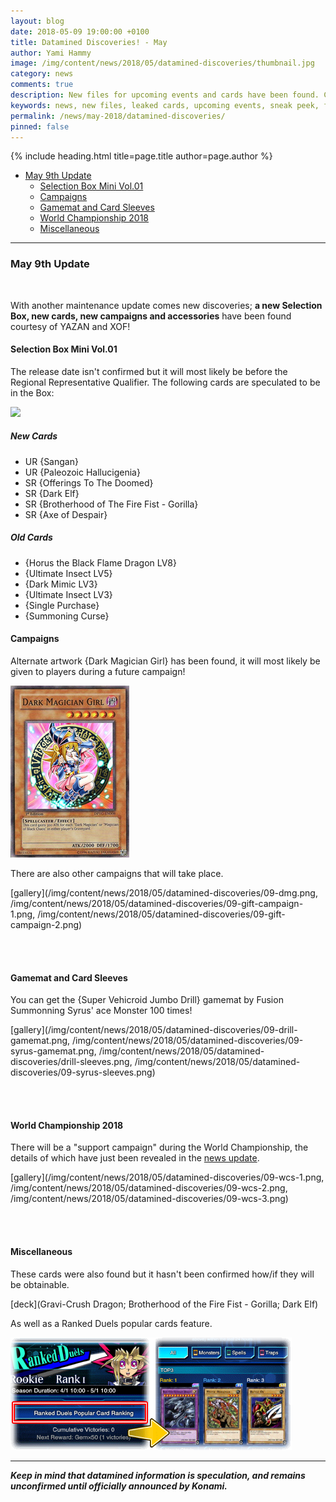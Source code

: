 ```yaml
---
layout: blog
date: 2018-05-09 19:00:00 +0100
title: Datamined Discoveries! - May
author: Yami Hammy
image: /img/content/news/2018/05/datamined-discoveries/thumbnail.jpg
category: news
comments: true
description: New files for upcoming events and cards have been found. Check here to get a sneak peek of what we can expect in future updates!
keywords: news, new files, leaked cards, upcoming events, sneak peek, future updates, datamine, leaks, duel-a-thon, tpc
permalink: /news/may-2018/datamined-discoveries/
pinned: false
---
```


{% include heading.html title=page.title author=page.author %}

- [May 9th Update](#90)
    - [Selection Box Mini Vol.01](#91)
    - [Campaigns](#92)
    - [Gamemat and Card Sleeves](#93)
    - [World Championship 2018](#94)
    - [Miscellaneous ](#95)

---

<a name="90"></a>

### May 9th Update

<br>

With another maintenance update comes new discoveries; **a new Selection Box, new cards, new campaigns and accessories** have been found courtesy of YAZAN and XOF!

<a name="91"></a>

#### Selection Box Mini Vol.01
The release date isn't confirmed but it will most likely be before the Regional Representative Qualifier. The following cards are speculated to be in the Box:

![](/img/content/news/2018/05/datamined-discoveries/selection-box.png)

##### New Cards
- UR {Sangan}
- UR {Paleozoic Hallucigenia}
- SR {Offerings To The Doomed} 
- SR {Dark Elf}
- SR {Brotherhood of The Fire Fist - Gorilla}
- SR {Axe of Despair}

##### Old Cards
- {Horus the Black Flame Dragon LV8}
- {Ultimate Insect LV5}
- {Dark Mimic LV3}
- {Ultimate Insect LV3}
- {Single Purchase}
- {Summoning Curse}

<a name="92"></a>

#### Campaigns
Alternate artwork {Dark Magician Girl} has been found, it will most likely be given to players during a future campaign!

![](/img/content/news/2018/05/datamined-discoveries/09-card-dmg.jpg)

There are also other campaigns that will take place.

[gallery](/img/content/news/2018/05/datamined-discoveries/09-dmg.png, /img/content/news/2018/05/datamined-discoveries/09-gift-campaign-1.png, /img/content/news/2018/05/datamined-discoveries/09-gift-campaign-2.png)

<br>
<br>

<a name="93"></a>

#### Gamemat and Card Sleeves
You can get the {Super Vehicroid Jumbo Drill} gamemat by Fusion Summonning Syrus' ace Monster 100 times! 

[gallery](/img/content/news/2018/05/datamined-discoveries/09-drill-gamemat.png, /img/content/news/2018/05/datamined-discoveries/09-syrus-gamemat.png, /img/content/news/2018/05/datamined-discoveries/drill-sleeves.png, /img/content/news/2018/05/datamined-discoveries/09-syrus-sleeves.png)

<br>
<br>

<a name="94"></a>

#### World Championship 2018
There will be a "support campaign" during the World Championship, the details of which have just been revealed in the [news update](/news/may-2018/in-game-updates/).  

[gallery](/img/content/news/2018/05/datamined-discoveries/09-wcs-1.png, /img/content/news/2018/05/datamined-discoveries/09-wcs-2.png, /img/content/news/2018/05/datamined-discoveries/09-wcs-3.png)

<br>
<br>

<a name="95"></a>

#### Miscellaneous
These cards were also found but it hasn't been confirmed how/if they will be obtainable.  

[deck](Gravi-Crush Dragon; Brotherhood of the Fire Fist - Gorilla; Dark Elf)

As well as a Ranked Duels popular cards feature.

![](/img/content/news/2018/05/datamined-discoveries/09-popular-cards.png)

---

***Keep in mind that datamined information is speculation, and remains unconfirmed until officially announced by Konami.***
